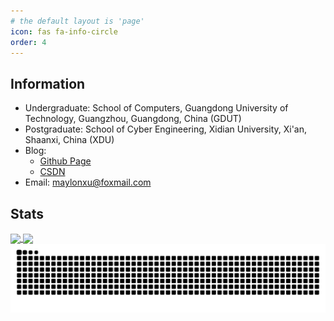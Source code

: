 ```yaml
---
# the default layout is 'page'
icon: fas fa-info-circle
order: 4
---
```


## Information
- Undergraduate: School of Computers, Guangdong University of Technology, Guangzhou, Guangdong, China (GDUT)
- Postgraduate: School of Cyber Engineering, Xidian University, Xi'an, Shaanxi, China (XDU)
- Blog: 
  - [Github Page](https://Country-If.github.io)
  - [CSDN](https://blog.csdn.net/weixin_45824303)
- Email: maylonxu@foxmail.com

## Stats
<div>
  <a href="https://github.com/Country-If">
    <img align="center" src="https://github-readme-stats-three-brown-35.vercel.app/api?username=Country-If&show_icons=true&theme=transparent&include_all_commits=true&hide_border=true"/>
  </a>
  <a href="https://github.com/Country-If">
    <img align="center" src="https://github-readme-stats-three-brown-35.vercel.app/api/top-langs/?username=Country-If&hide=tcl,xslt,jupyter%20notebook,smarty&theme=transparent&layout=compact&hide_border=true"/>
  </a>
</div>

<picture>
  <source media="(prefers-color-scheme: dark)" srcset="https://raw.githubusercontent.com/Country-If/Country-If/output/github-contribution-grid-snake-dark.svg">
  <source media="(prefers-color-scheme: light)" srcset="https://raw.githubusercontent.com/Country-If/Country-If/output/github-contribution-grid-snake.svg">
  <img alt="github contribution grid snake animation" src="https://raw.githubusercontent.com/Country-If/Country-If/output/github-contribution-grid-snake.svg">
</picture>

